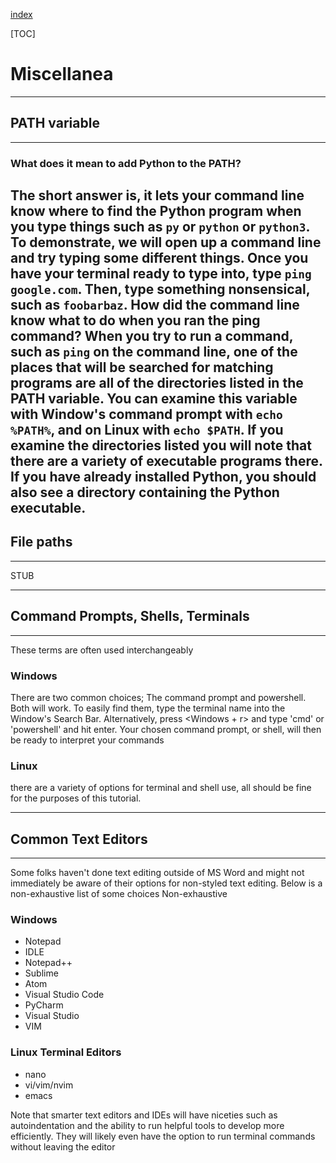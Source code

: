 [index]({{int_index}})

[TOC]

# Miscellanea
---
## PATH variable
---
### What does it mean to add Python to the PATH?
The short answer is, it lets your command line know where to find the Python program when you type things such as `py` or `python` or `python3`.
To demonstrate, we will open up a command line and try typing some different things.
Once you have your terminal ready to type into, type `ping google.com`. 
Then, type something nonsensical, such as `foobarbaz`. 
How did the command line know what to do when you ran the ping command? 
When you try to run a command, such as `ping` on the command line, one of the places that will be searched for matching programs are all of the directories listed in the PATH variable. 
You can examine this variable with Window's command prompt with `echo %PATH%`, and on Linux with `echo $PATH`. 
If you examine the directories listed you will note that there are a variety of executable programs there.
If you have already installed Python, you should also see a directory containing the Python executable.
---
## File paths
---
STUB

---
## Command Prompts, Shells, Terminals
---
These terms are often used interchangeably
### Windows
There are two common choices; The command prompt and powershell. Both will work. 
To easily find them, type the terminal name into the Window's Search Bar. 
Alternatively, press <Windows + r> and type 'cmd' or 'powershell' and hit enter. 
Your chosen command prompt, or shell, will then be ready to interpret your commands
### Linux
there are a variety of options for terminal and shell use, all should be fine for the purposes of this tutorial.

---
## Common Text Editors
---
Some folks haven't done text editing outside of MS Word and might not immediately be aware of their options for non-styled text editing.
Below is a non-exhaustive list of some choices
Non-exhaustive
### Windows
- Notepad
- IDLE
- Notepad++
- Sublime
- Atom
- Visual Studio Code
- PyCharm
- Visual Studio
- VIM
### Linux Terminal Editors
- nano
- vi/vim/nvim
- emacs

Note that smarter text editors and IDEs will have niceties such as autoindentation and the ability to run helpful tools to develop more efficiently. They will likely even have the option to run terminal commands without leaving the editor
